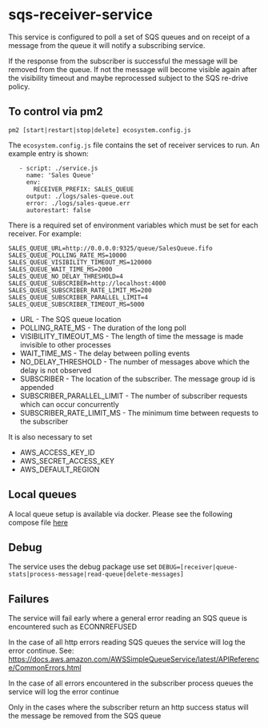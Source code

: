 # sqs-receiver-service

This service is configured to poll a set of SQS queues and on receipt of a message from the queue it will notify a subscribing service.

If the response from the subscriber is successful the message will be removed from the queue. If not the message will become visible again after the visibility timeout and maybe reprocessed subject to the SQS re-drive policy.  

## To control via pm2
```pm2 [start|restart|stop|delete] ecosystem.config.js```

The `ecosystem.config.js` file contains the set of receiver services to run. An example entry is shown:

```apps:
   - script: ./service.js
     name: 'Sales Queue'
     env:
       RECEIVER_PREFIX: SALES_QUEUE
     output: ./logs/sales-queue.out
     error: ./logs/sales-queue.err
     autorestart: false
```

There is a required set of environment variables which must be set for each receiver. For example:

```
SALES_QUEUE_URL=http://0.0.0.0:9325/queue/SalesQueue.fifo
SALES_QUEUE_POLLING_RATE_MS=10000
SALES_QUEUE_VISIBILITY_TIMEOUT_MS=120000
SALES_QUEUE_WAIT_TIME_MS=2000
SALES_QUEUE_NO_DELAY_THRESHOLD=4
SALES_QUEUE_SUBSCRIBER=http://localhost:4000
SALES_QUEUE_SUBSCRIBER_RATE_LIMIT_MS=200
SALES_QUEUE_SUBSCRIBER_PARALLEL_LIMIT=4
SALES_QUEUE_SUBSCRIBER_TIMEOUT_MS=5000
```

- URL - The SQS queue location
- POLLING_RATE_MS - The duration of the long poll
- VISIBILITY_TIMEOUT_MS - The length of time the message is made invisible to other processes
- WAIT_TIME_MS - The delay between polling events
- NO_DELAY_THRESHOLD - The number of messages above which the delay is not observed
- SUBSCRIBER - The location of the subscriber. The message group id is appended
- SUBSCRIBER_PARALLEL_LIMIT - The number of subscriber requests which can occur concurrently
- SUBSCRIBER_RATE_LIMIT_MS - The minimum time between requests to the subscriber 

It is also necessary to set
- AWS_ACCESS_KEY_ID
- AWS_SECRET_ACCESS_KEY
- AWS_DEFAULT_REGION

## Local queues
A local queue setup is available via docker. Please see the following compose file [here](./local-infrastructure/compose.yml) 

## Debug
The service uses the debug package use set `DEBUG=[receiver|queue-stats|process-message|read-queue|delete-messages]`

## Failures

The service will fail early where a general error reading an SQS queue is encountered such as ECONNREFUSED

In the case of all http errors reading SQS queues the service will log the error continue. 
See: https://docs.aws.amazon.com/AWSSimpleQueueService/latest/APIReference/CommonErrors.html 

In the case of all errors encountered in the subscriber process queues the service will log the error continue

Only in the cases where the subscriber return an http success status will the message be removed from the SQS queue

